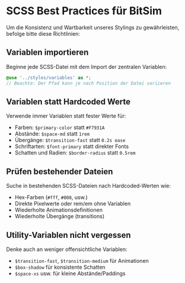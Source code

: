 # SCSS Best Practices für BitSim

Um die Konsistenz und Wartbarkeit unseres Stylings zu gewährleisten, befolge bitte diese Richtlinien:

## Variablen importieren

Beginne jede SCSS-Datei mit dem Import der zentralen Variablen:

```scss
@use '../styles/variables' as *;
// Beachte: Der Pfad kann je nach Position der Datei variieren
```

## Variablen statt Hardcoded Werte

Verwende immer Variablen statt fester Werte für:

- Farben: `$primary-color` statt `#F7931A`
- Abstände: `$space-md` statt `1rem`
- Übergänge: `$transition-fast` statt `0.2s ease`
- Schriftarten: `$font-primary` statt direkter Fonts
- Schatten und Radien: `$border-radius` statt `0.5rem`

## Prüfen bestehender Dateien

Suche in bestehenden SCSS-Dateien nach Hardcoded-Werten wie:
- Hex-Farben (`#fff`, `#000`, usw.)
- Direkte Pixelwerte oder rem/em ohne Variablen
- Wiederholte Animationsdefinitionen
- Wiederholte Übergänge (transitions)

## Utility-Variablen nicht vergessen

Denke auch an weniger offensichtliche Variablen:
- `$transition-fast`, `$transition-medium` für Animationen
- `$box-shadow` für konsistente Schatten
- `$space-xs` usw. für kleine Abstände/Paddings
